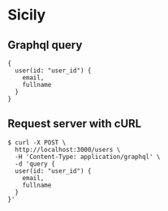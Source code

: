 # Sicily


## Graphql query

```
{
  user(id: "user_id") {
    email,
    fullname
  }
}
```

## Request server with cURL

```
$ curl -X POST \
  http://localhost:3000/users \
  -H 'Content-Type: application/graphql' \
  -d 'query {
  user(id: "user_id") {
    email,
    fullname
  }
}'
```